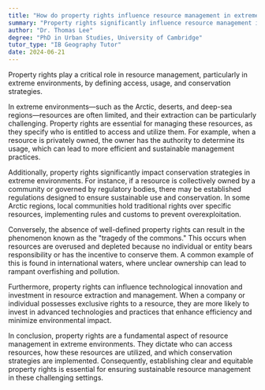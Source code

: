 ```yaml
---
title: "How do property rights influence resource management in extreme environments?"
summary: "Property rights significantly influence resource management in extreme environments by determining access, usage, and conservation strategies."
author: "Dr. Thomas Lee"
degree: "PhD in Urban Studies, University of Cambridge"
tutor_type: "IB Geography Tutor"
date: 2024-06-21
---
```


Property rights play a critical role in resource management, particularly in extreme environments, by defining access, usage, and conservation strategies.

In extreme environments—such as the Arctic, deserts, and deep-sea regions—resources are often limited, and their extraction can be particularly challenging. Property rights are essential for managing these resources, as they specify who is entitled to access and utilize them. For example, when a resource is privately owned, the owner has the authority to determine its usage, which can lead to more efficient and sustainable management practices.

Additionally, property rights significantly impact conservation strategies in extreme environments. For instance, if a resource is collectively owned by a community or governed by regulatory bodies, there may be established regulations designed to ensure sustainable use and conservation. In some Arctic regions, local communities hold traditional rights over specific resources, implementing rules and customs to prevent overexploitation.

Conversely, the absence of well-defined property rights can result in the phenomenon known as the "tragedy of the commons." This occurs when resources are overused and depleted because no individual or entity bears responsibility or has the incentive to conserve them. A common example of this is found in international waters, where unclear ownership can lead to rampant overfishing and pollution.

Furthermore, property rights can influence technological innovation and investment in resource extraction and management. When a company or individual possesses exclusive rights to a resource, they are more likely to invest in advanced technologies and practices that enhance efficiency and minimize environmental impact.

In conclusion, property rights are a fundamental aspect of resource management in extreme environments. They dictate who can access resources, how these resources are utilized, and which conservation strategies are implemented. Consequently, establishing clear and equitable property rights is essential for ensuring sustainable resource management in these challenging settings.
    